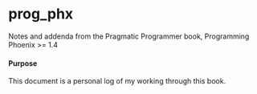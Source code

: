 # prog_phx
Notes and addenda from the Pragmatic Programmer book, Programming Phoenix >= 1.4

#### Purpose

This document is a personal log of my working through this book.
